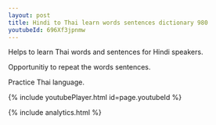 ```yaml
---
layout: post
title: Hindi to Thai learn words sentences dictionary 980 
youtubeId: 696Xf3jpnmw
---
```

 
 
Helps to learn Thai words and sentences for Hindi speakers.

Opportunitiy to repeat the words sentences. 

Practice Thai language. 
 
{% include youtubePlayer.html id=page.youtubeId %}
 
 
{% include analytics.html %}